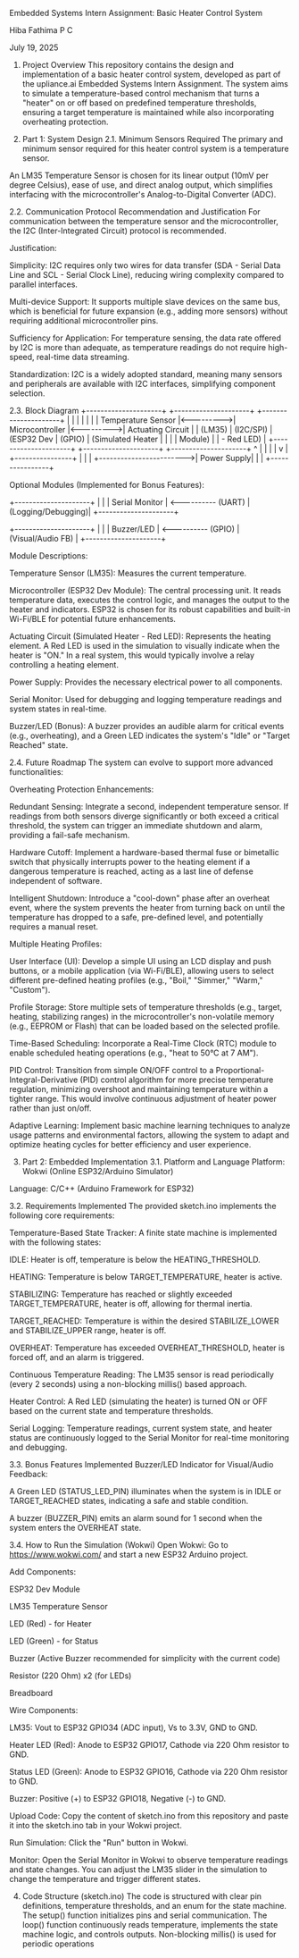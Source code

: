  Embedded Systems Intern Assignment: Basic Heater Control System


 Hiba Fathima P C

July 19, 2025

1. Project Overview
This repository contains the design and implementation of a basic heater control system, developed as part of the upliance.ai Embedded Systems Intern Assignment. The system aims to simulate a temperature-based control mechanism that turns a "heater" on or off based on predefined temperature thresholds, ensuring a target temperature is maintained while also incorporating overheating protection.

2. Part 1: System Design
2.1. Minimum Sensors Required
The primary and minimum sensor required for this heater control system is a temperature sensor.

An LM35 Temperature Sensor is chosen for its linear output (10mV per degree Celsius), ease of use, and direct analog output, which simplifies interfacing with the microcontroller's Analog-to-Digital Converter (ADC).

2.2. Communication Protocol Recommendation and Justification
For communication between the temperature sensor and the microcontroller, the I2C (Inter-Integrated Circuit) protocol is recommended.

Justification:

Simplicity: I2C requires only two wires for data transfer (SDA - Serial Data Line and SCL - Serial Clock Line), reducing wiring complexity compared to parallel interfaces.

Multi-device Support: It supports multiple slave devices on the same bus, which is beneficial for future expansion (e.g., adding more sensors) without requiring additional microcontroller pins.

Sufficiency for Application: For temperature sensing, the data rate offered by I2C is more than adequate, as temperature readings do not require high-speed, real-time data streaming.

Standardization: I2C is a widely adopted standard, meaning many sensors and peripherals are available with I2C interfaces, simplifying component selection.

2.3. Block Diagram
+---------------------+           +---------------------+           +---------------------+
|                     |           |                     |           |                     |
|  Temperature Sensor |<--------->|    Microcontroller  |<--------->|   Actuating Circuit |
|       (LM35)        |  (I2C/SPI)  |     (ESP32 Dev      |  (GPIO)   |   (Simulated Heater |
|                     |           |       Module)       |           |        - Red LED)   |
+---------------------+           +---------------------+           +---------------------+
           ^                                |
           |                                |
           |                                v
           |                         +----------------+
           |                         |                |
           +------------------------>|    Power Supply|
                                     |                |
                                     +----------------+

Optional Modules (Implemented for Bonus Features):

+---------------------+
|                     |
|    Serial Monitor   | <---------- (UART)
|  (Logging/Debugging)|
+---------------------+

+---------------------+
|                     |
|    Buzzer/LED       | <---------- (GPIO)
|  (Visual/Audio FB)  |
+---------------------+

Module Descriptions:

Temperature Sensor (LM35): Measures the current temperature.

Microcontroller (ESP32 Dev Module): The central processing unit. It reads temperature data, executes the control logic, and manages the output to the heater and indicators. ESP32 is chosen for its robust capabilities and built-in Wi-Fi/BLE for potential future enhancements.

Actuating Circuit (Simulated Heater - Red LED): Represents the heating element. A Red LED is used in the simulation to visually indicate when the heater is "ON." In a real system, this would typically involve a relay controlling a heating element.

Power Supply: Provides the necessary electrical power to all components.

Serial Monitor: Used for debugging and logging temperature readings and system states in real-time.

Buzzer/LED (Bonus): A buzzer provides an audible alarm for critical events (e.g., overheating), and a Green LED indicates the system's "Idle" or "Target Reached" state.

2.4. Future Roadmap
The system can evolve to support more advanced functionalities:

Overheating Protection Enhancements:

Redundant Sensing: Integrate a second, independent temperature sensor. If readings from both sensors diverge significantly or both exceed a critical threshold, the system can trigger an immediate shutdown and alarm, providing a fail-safe mechanism.

Hardware Cutoff: Implement a hardware-based thermal fuse or bimetallic switch that physically interrupts power to the heating element if a dangerous temperature is reached, acting as a last line of defense independent of software.

Intelligent Shutdown: Introduce a "cool-down" phase after an overheat event, where the system prevents the heater from turning back on until the temperature has dropped to a safe, pre-defined level, and potentially requires a manual reset.

Multiple Heating Profiles:

User Interface (UI): Develop a simple UI using an LCD display and push buttons, or a mobile application (via Wi-Fi/BLE), allowing users to select different pre-defined heating profiles (e.g., "Boil," "Simmer," "Warm," "Custom").

Profile Storage: Store multiple sets of temperature thresholds (e.g., target, heating, stabilizing ranges) in the microcontroller's non-volatile memory (e.g., EEPROM or Flash) that can be loaded based on the selected profile.

Time-Based Scheduling: Incorporate a Real-Time Clock (RTC) module to enable scheduled heating operations (e.g., "heat to 50°C at 7 AM").

PID Control: Transition from simple ON/OFF control to a Proportional-Integral-Derivative (PID) control algorithm for more precise temperature regulation, minimizing overshoot and maintaining temperature within a tighter range. This would involve continuous adjustment of heater power rather than just on/off.

Adaptive Learning: Implement basic machine learning techniques to analyze usage patterns and environmental factors, allowing the system to adapt and optimize heating cycles for better efficiency and user experience.

3. Part 2: Embedded Implementation
3.1. Platform and Language
Platform: Wokwi (Online ESP32/Arduino Simulator)

Language: C/C++ (Arduino Framework for ESP32)

3.2. Requirements Implemented
The provided sketch.ino implements the following core requirements:

Temperature-Based State Tracker: A finite state machine is implemented with the following states:

IDLE: Heater is off, temperature is below the HEATING_THRESHOLD.

HEATING: Temperature is below TARGET_TEMPERATURE, heater is active.

STABILIZING: Temperature has reached or slightly exceeded TARGET_TEMPERATURE, heater is off, allowing for thermal inertia.

TARGET_REACHED: Temperature is within the desired STABILIZE_LOWER and STABILIZE_UPPER range, heater is off.

OVERHEAT: Temperature has exceeded OVERHEAT_THRESHOLD, heater is forced off, and an alarm is triggered.

Continuous Temperature Reading: The LM35 sensor is read periodically (every 2 seconds) using a non-blocking millis() based approach.

Heater Control: A Red LED (simulating the heater) is turned ON or OFF based on the current state and temperature thresholds.

Serial Logging: Temperature readings, current system state, and heater status are continuously logged to the Serial Monitor for real-time monitoring and debugging.

3.3. Bonus Features Implemented
Buzzer/LED Indicator for Visual/Audio Feedback:

A Green LED (STATUS_LED_PIN) illuminates when the system is in IDLE or TARGET_REACHED states, indicating a safe and stable condition.

A buzzer (BUZZER_PIN) emits an alarm sound for 1 second when the system enters the OVERHEAT state.

3.4. How to Run the Simulation (Wokwi)
Open Wokwi: Go to https://www.wokwi.com/ and start a new ESP32 Arduino project.

Add Components:

ESP32 Dev Module

LM35 Temperature Sensor

LED (Red) - for Heater

LED (Green) - for Status

Buzzer (Active Buzzer recommended for simplicity with the current code)

Resistor (220 Ohm) x2 (for LEDs)

Breadboard

Wire Components:

LM35: Vout to ESP32 GPIO34 (ADC input), Vs to 3.3V, GND to GND.

Heater LED (Red): Anode to ESP32 GPIO17, Cathode via 220 Ohm resistor to GND.

Status LED (Green): Anode to ESP32 GPIO16, Cathode via 220 Ohm resistor to GND.

Buzzer: Positive (+) to ESP32 GPIO18, Negative (-) to GND.

Upload Code: Copy the content of sketch.ino from this repository and paste it into the sketch.ino tab in your Wokwi project.

Run Simulation: Click the "Run" button in Wokwi.

Monitor: Open the Serial Monitor in Wokwi to observe temperature readings and state changes. You can adjust the LM35 slider in the simulation to change the temperature and trigger different states.

4. Code Structure (sketch.ino)
The code is structured with clear pin definitions, temperature thresholds, and an enum for the state machine. The setup() function initializes pins and serial communication. The loop() function continuously reads temperature, implements the state machine logic, and controls outputs. Non-blocking millis() is used for periodic operations
